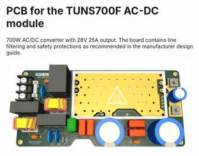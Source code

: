 # PCB for the TUNS700F AC-DC module
700W AC/DC converter with 28V 25A output. The board contains line filtering and safety protections as recommended in the manufacturer design guide.
 
<img src="documentation/render-front.png" width="520"/>
